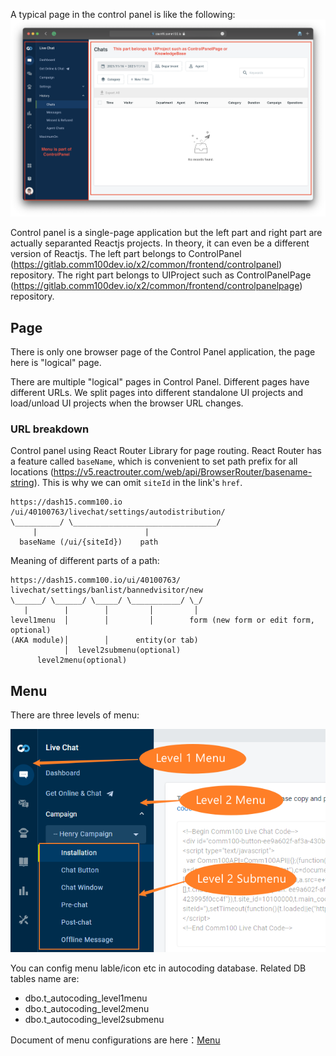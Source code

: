 A typical page in the control panel is like the following:
![cpui.png](/.attachments/cpui-c4507531-5f44-4edb-82af-f2060fd2b134.png)

Control panel is a single-page application but the left part and right part are actually separanted Reactjs projects. In theory, it can even be a different version of Reactjs.
The left part belongs to ControlPanel (https://gitlab.comm100dev.io/x2/common/frontend/controlpanel) repository. 
The right part belongs to UIProject such as ControlPanelPage (https://gitlab.comm100dev.io/x2/common/frontend/controlpanelpage) repository.

## Page

There is only one browser page of the Control Panel application, the page here is "logical" page.

There are multiple "logical" pages in Control Panel. Different pages have different URLs. We split pages into different standalone UI projects and load/unload UI projects when the browser URL changes.

### URL breakdown

Control panel using React Router Library for page routing. React Router has a feature called `baseName`, which is convenient to set path prefix for all locations (https://v5.reactrouter.com/web/api/BrowserRouter/basename-string). This is why we can omit `siteId` in the link's `href`.

```
https://dash15.comm100.io
/ui/40100763/livechat/settings/autodistribution/
\__________/ \________________________________/
     |                        |         
  baseName (/ui/{siteId})    path

```

Meaning of different parts of a path:

```
https://dash15.comm100.io/ui/40100763/
livechat/settings/banlist/bannedvisitor/new
\______/ \______/ \_____/ \___________/ \_/ 
   |        |        │         │         │
level1menu  │        │         │        form (new form or edit form, optional)
(AKA module)│        │      entity(or tab)
            │  level2submenu(optional)
      level2menu(optional)
```



## Menu

There are three levels of menu:

![custom menu.png](/.attachments/custom%20menu-fa393ebd-ae73-44f0-b918-e7ba1d18b735.png)

You can config menu lable/icon etc in autocoding database. Related DB tables name are:
- dbo.t_autocoding_level1menu
- dbo.t_autocoding_level2menu
- dbo.t_autocoding_level2submenu

Document of menu configurations are here：[Menu](/References/UI/Menu)

